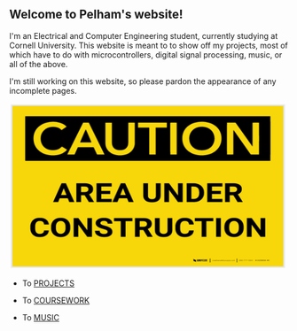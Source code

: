 ## Welcome to Pelham's website!

I'm an Electrical and Computer Engineering student, currently studying at Cornell University. This website is  meant to to show off my projects, most of which have to do  with microcontrollers, digital signal processing, music, or all of the above. 

I'm still working on this website, so please pardon the appearance of any incomplete pages.

<img src="underconstruction.jpg" height="300" width="500">
    
 - To [PROJECTS](projects.md) 

 - To [COURSEWORK](coursework.md) 
  
 - To [MUSIC](music.MD)